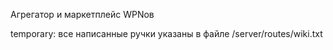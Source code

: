 Агрегатор и маркетплейс WPNов

temporary: все написанные ручки указаны в файле /server/routes/wiki.txt
